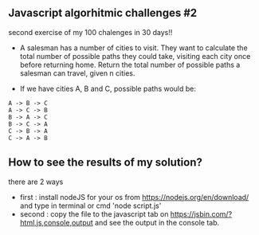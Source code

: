## Javascript algorhitmic challenges #2
second exercise of my 100 chalenges in 30 days!!
* A salesman has a number of cities to visit. They want to calculate the total number of possible paths they could take, visiting each city once before returning home. Return the total number of possible paths a salesman can travel, given n cities.

* If we have cities A, B and C, possible paths would be:
```
A -> B -> C
A -> C -> B
B -> A -> C
B -> C -> A
C -> B -> A
C -> A -> B

```

	
## How to see the results of my solution?
there are 2 ways
* first : install nodeJS for your os from https://nodejs.org/en/download/ and type in terminal or cmd 'node script.js'
* second : copy the file to the javascript tab on https://jsbin.com/?html,js,console,output and see the output in the console tab.
